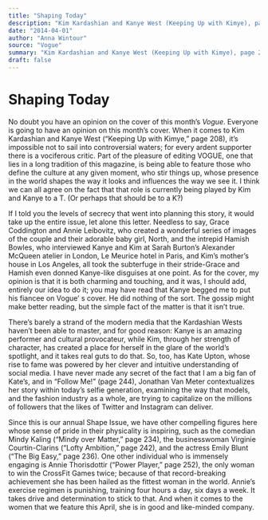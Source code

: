 ```yaml
---
title: "Shaping Today"
description: "Kim Kardashian and Kanye West (Keeping Up with Kimye), page 208. It’s impossible not to sail into controversial waters; for every ardent supporter there is a vociferous critic. Part of the pleasure of..."
date: "2014-04-01"
author: "Anna Wintour"
source: "Vogue"
summary: "Kim Kardashian and Kanye West (Keeping Up with Kimye), page 208. It’s impossible not to sail into controversial waters; for every ardent supporter there is a vociferous critic. Part of the pleasure of editing VOGUE is being able to feature those who define the culture."
draft: false
---
```


# Shaping Today

No doubt you have an opinion on the cover of this month’s *Vogue*. Everyone is going to have an opinion on this month’s cover. When it comes to Kim Kardashian and Kanye West (“Keeping Up with Kimye,” page 208), it’s impossible not to sail into controversial waters; for every ardent supporter there is a vociferous critic. Part of the pleasure of editing VOGUE, one that lies in a long tradition of this magazine, is being able to feature those who define the culture at any given moment, who stir things up, whose presence in the world shapes the way it looks and influences the way we see it. I think we can all agree on the fact that that role is currently being played by Kim and Kanye to a T. (Or perhaps that should be to a K?)

If I told you the levels of secrecy that went into planning this story, it would take up the entire issue, let alone this letter. Needless to say, Grace Coddington and Annie Leibovitz, who created a wonderful series of images of the couple and their adorable baby girl, North, and the intrepid Hamish Bowles, who interviewed Kanye and Kim at Sarah Burton’s Alexander McQueen atelier in London, Le Meurice hotel in Paris, and Kim’s mother’s house in Los Angeles, all took the subterfuge in their stride-Grace and Hamish even donned Kanye-like disguises at one point. As for the cover, my opinion is that it is both charming and touching, and it was, I should add, entirely our idea to do it; you may have read that Kanye begged me to put his fiancee on Vogue’ s cover. He did nothing of the sort. The gossip might make better reading, but the simple fact of the matter is that it isn’t true.

There’s barely a strand of the modern media that the Kardashian Wests haven’t been able to master, and for good reason: Kanye is an amazing performer and cultural provocateur, while Kim, through her strength of character, has created a place for herself in the glare of the world’s spotlight, and it takes real guts to do that. So, too, has Kate Upton, whose rise to fame was powered by her clever and intuitive understanding of social media. I have never made any secret of the fact that I am a big fan of Kate’s, and in “Follow Me!” (page 244), Jonathan Van Meter contextualizes her story within today’s selfie generation, examining the way that models, and the fashion industry as a whole, are trying to capitalize on the millions of followers that the likes of Twitter and Instagram can deliver.

Since this is our annual Shape Issue, we have other compelling figures here whose sense of pride in their physicality is inspiring, such as the comedian Mindy Kaling (“Mindy over Matter,” page 234), the businesswoman Virginie Courtin-Clarins (“Lofty Ambition,” page 242), and the actress Emily Blunt (“The Big Easy,” page 236). One other individual who is immensely engaging is Annie Thorisdottir (“Power Player,” page 252), the only woman to win the CrossFit Games twice; because of that record-breaking achievement she has been hailed as the fittest woman in the world. Annie’s exercise regimen is punishing, training four hours a day, six days a week. It takes drive and determination to stick to that. And when it comes to the women that we feature this April, she is in good and like-minded company.
